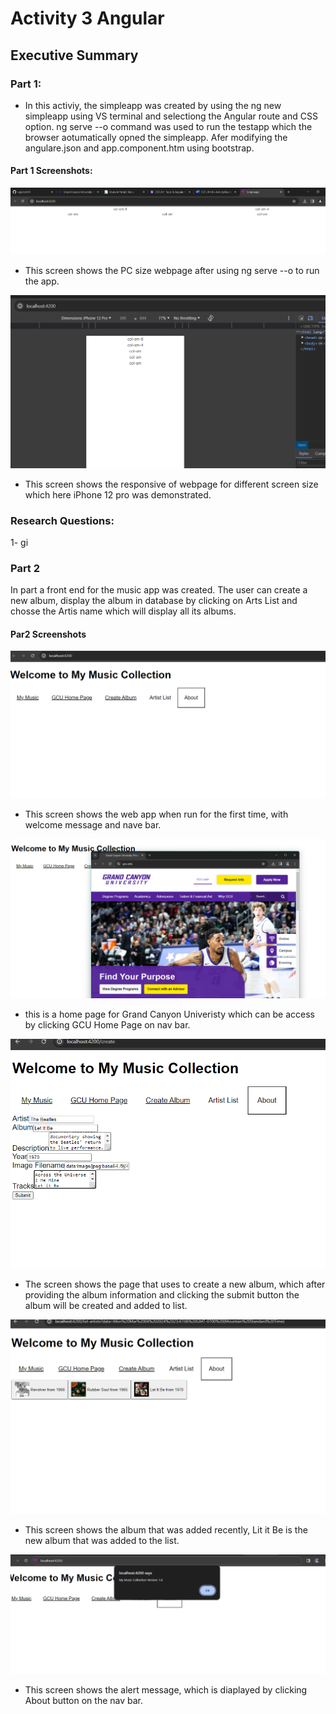# Activity 3 Angular 

## Executive Summary

### Part 1:
- In this activiy, the simpleapp was created by using the ng new simpleapp using VS terminal and selectiong the Angular route and CSS option. ng serve --o command was used to run the testapp which the browser aotumatically opned the simpleapp. Afer modifying the angulare.json and app.component.htm using bootstrap.

#### Part 1 Screenshots:

![screen1](../activity3/activity3screenshots/1.PNG)
- This screen shows the PC size webpage after using ng serve --o to run the app. 

![screen1](../activity3/activity3screenshots/2.png)
- This screen shows the responsive of webpage for different screen size which here iPhone 12 pro was demonstrated. 

### Research Questions:
1- gi

### Part 2
In part a front end for the music app was created. The user can create a new album, display the album in database by clicking on Arts List and chosse the Artis name which will display all its albums.


#### Par2 Screenshots

![screen1](../activity3/activity3screenshots/m1.png)
- This screen shows the web app when run for the first time, with welcome message and nave bar.

![screen2](../activity3/activity3screenshots/m2.png)
- this is a home page for Grand Canyon Univeristy which can be access by clicking GCU Home Page on nav bar.

![screen3](../activity3/activity3screenshots/m3.png)
- The screen shows the page that uses to create a new album, which after providing the album information and clicking the submit button the album will be created and added to list.

![screen4](../activity3/activity3screenshots/m6.png)
- This screen shows the album that was added recently, Lit it Be is the new album that was added to the list.

![screen5](../activity3/activity3screenshots/m7.png)
- This screen shows the alert message, which is diaplayed by clicking About button on the nav bar.